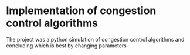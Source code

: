 # Implementation of congestion control algorithms
The project was a python simulation of congestion control algorithms and concluding which is best by changing parameters
